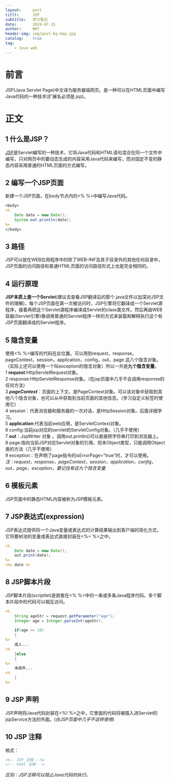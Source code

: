 ```yaml
---
layout:     post
titlt:      JSP
subtitle:   学习笔记
date:       2019-07-15
author:     WHY
header-img: img/post-bg-map.jpg
catalog:    true
tag:
    - Java web
---
```


# 前言
JSP(Java Servlet Page)中文译为服务器端网页。是一种可以在HTML页面中编写Java代码的一种技术(扩展名必须是.jsp)。
# 正文
## 1 什么是JSP？
[JSP](https://www.oracle.com/technetwork/java/javaee/jsp/index.html)是Servlet编写的一种技术，它将Java代码和HTML语句混合在同一个文件中编写，只对网页中的要动态生成的内容采用Java代码来编写，而对固定不变的静态内容采用普通的HTML页面的方式编写。
## 2 编写一个JSP页面
新建一个JSP页面，在body节点内的<% %>中编写Java代码。
```jsp
<body>
<%
    Date date = new Date();
    System.out.println(date);
%>
</body>
```
## 3 路径
JSP可以放在WEB应用程序中的除了WEB-INF及其子目录外的其他任何目录中，JSP页面的访问路径和普通HTML页面的访问路径形式上也是完全相同的。
## 4 运行原理
**JSP本质上是一个Servlet**(建议去查看JSP翻译后的那个.java文件以加深对JSP文件的理解)，每个JSP页面在第一次被访问时，JSP引擎将它翻译成一个Servlet源程序，接着再把这个Servlet源程序编译成Servlet的class类文件。然后再由WEB容器(Servlet引擎)像调用普通的Servlet程序一样的方式来装载和解释执行这个有JSP页面翻译成的Servlet程序。
## 5 隐含变量
使用<% %>编写的代码在此位置。可以用到request，response，pageContext，session，application，config，out，page
这八个隐含对象。（实际上还可以使用一个叫exception的隐含对象）所以一共是**九个隐含变量**。<br>
1 **request**:HttpServletRequest对象。<br>
2 response:HttpServletResponse对象。（在jsp页面中几乎不会调用response的任何方法）<br>
3 _**pageContext**_：页面的上下文，是PageContext对象。可以该对象中获取到其他八个隐含对象，也可以从中获取到当前页面的其他信息。（学习自定义标签时使用它） <br>
4 session：代表浏览器和服务器的一次对话，是HttpSession对象。后面详细学习。<br>
5 **application**:代表当前web应用，是ServletContext对象。<br>
6 config:当前jsp对应的servlet的ServletConfig对象。（几乎不使用）<br>
7 **out**：JspWriter 对象 。调用out.println()可以直接把字符串打印到浏览器上。<br>
8 page:指向当前JSP对应Servlet对象的引用，但未Object类型，只能调用Object类的方法（几乎不使用）<br>
9 exception：在声明了page指令的isErrorPage="true"时，才可以使用。<br>
_注：request，response，pageContext，session，application，config，out，page，exception，要记住有这九个隐含变量_
## 6 模板元素
JSP页面中的静态HTML内容被称为JSP模板元素。
## 7 JSP表达式(expression)
JSP表达式提供将一个Java变量或表达式的计算结果输出到客户端的简化方式，它将要树池的变量或表达式直接封装在<%= %>之中。
```jsp
<%
    Date date = new Date();
    out.print(date);
%>
<%= date %>
```
## 8 JSP脚本片段
JSP脚本片段(scriptlet)是嵌套在<% %>中的一条或多条Java程序代码。多个脚本片段中的代码可以相互访问。
```jsp
<%
    String ageStr = request.getParameter("age");
	Integer age = Integer.parseInt(ageStr);
		
	if(age >= 18)
	{
%>
	成人...
<%
	}else
	{
%>
	未成年...
<%
	}
%>
```
## 9 JSP 声明
JSP声明将Java代码封装在<%! %>之中，它里面的代码将被插入进Servlet的jspService方法的外面。(_在JSP页面中几乎不这样使用_)
## 10 JSP 注释
格式：
```jsp
<%-- JSP 注释 --%> 
<!-- html 注释 --> 
```
_区别：JSP注释可以阻止Java代码的执行。_

